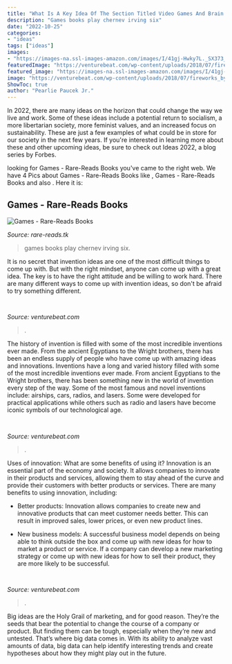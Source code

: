 ```yaml
---
title: "What Is A Key Idea Of The Section Titled Video Games And Brain Changes - Games Books Play Chernev Irving Six"
description: "Games books play chernev irving six"
date: "2022-10-25"
categories:
- "ideas"
tags: ["ideas"]
images:
- "https://images-na.ssl-images-amazon.com/images/I/41gj-Hwky7L._SX373_BO1,204,203,200_.jpg"
featuredImage: "https://venturebeat.com/wp-content/uploads/2018/07/fireworks_by_grucci.png?w=800"
featured_image: "https://images-na.ssl-images-amazon.com/images/I/41gj-Hwky7L._SX373_BO1,204,203,200_.jpg"
image: "https://venturebeat.com/wp-content/uploads/2018/07/fireworks_by_grucci.png?w=800"
ShowToc: true
author: "Pearlie Paucek Jr."
---
```



In 2022, there are many ideas on the horizon that could change the way we live and work. Some of these ideas include a potential return to socialism, a more libertarian society, more feminist values, and an increased focus on sustainability. These are just a few examples of what could be in store for our society in the next few years. If you're interested in learning more about these and other upcoming ideas, be sure to check out Ideas 2022, a blog series by Forbes.

	

		
looking for Games - Rare-Reads Books you've came to the right web. We have 4 Pics about Games - Rare-Reads Books like , Games - Rare-Reads Books and also . Here it is:
		
    
## Games - Rare-Reads Books

<img loading=lazy src="https://images-na.ssl-images-amazon.com/images/I/41gj-Hwky7L._SX373_BO1,204,203,200_.jpg" onerror="this.onerror=null;this.src='https://tse3.mm.bing.net/th?id=OIP.ax8AAUNYaWNG8UCG2jj8qwAAAA&amp;pid=15.1';" alt="Games - Rare-Reads Books">

_Source: rare-reads.tk_

>games books play chernev irving six. 

	

It is no secret that invention ideas are one of the most difficult things to come up with. But with the right mindset, anyone can come up with a great idea. The key is to have the right attitude and be willing to work hard. There are many different ways to come up with invention ideas, so don't be afraid to try something different.

    
## 

<img loading=lazy src="https://venturebeat.com/wp-content/uploads/2018/06/iPad-YouTube-Sharing.jpg?w=800" onerror="this.onerror=null;this.src='https://tse1.mm.bing.net/th?id=OIP.aosGBiSwfQX0AHno56hl5QHaFO&amp;pid=15.1';" alt="">

_Source: venturebeat.com_

>. 

	

The history of invention is filled with some of the most incredible inventions ever made. From the ancient Egyptians to the Wright brothers, there has been an endless supply of people who have come up with amazing ideas and innovations.
Inventions have a long and varied history filled with some of the most incredible inventions ever made. From ancient Egyptians to the Wright brothers, there has been something new in the world of invention every step of the way. Some of the most famous and novel inventions include: airships, cars, radios, and lasers. Some were developed for practical applications while others such as radio and lasers have become iconic symbols of our technological age.

    
## 

<img loading=lazy src="https://venturebeat.com/wp-content/uploads/2018/07/fireworks_by_grucci.png?w=800" onerror="this.onerror=null;this.src='https://tse3.mm.bing.net/th?id=OIP.m5dUZh8xS0QJ_q8ju3DozAHaEM&amp;pid=15.1';" alt="">

_Source: venturebeat.com_

>. 

	

Uses of innovation: What are some benefits of using it?
Innovation is an essential part of the economy and society. It allows companies to innovate in their products and services, allowing them to stay ahead of the curve and provide their customers with better products or services. There are many benefits to using innovation, including: 
- Better products: Innovation allows companies to create new and innovative products that can meet customer needs better. This can result in improved sales, lower prices, or even new product lines.

- New business models: A successful business model depends on being able to think outside the box and come up with new ideas for how to market a product or service. If a company can develop a new marketing strategy or come up with new ideas for how to sell their product, they are more likely to be successful.

    
## 

<img loading=lazy src="https://venturebeat.com/wp-content/uploads/2019/09/PortalTV_Superframe_1.jpg?w=800" onerror="this.onerror=null;this.src='https://tse3.mm.bing.net/th?id=OIP.Bdz4726lThVkMUL9C2deqQHaE0&amp;pid=15.1';" alt="">

_Source: venturebeat.com_

>. 

	

Big ideas are the Holy Grail of marketing, and for good reason. They’re the seeds that bear the potential to change the course of a company or product. But finding them can be tough, especially when they’re new and untested. That’s where big data comes in. With its ability to analyze vast amounts of data, big data can help identify interesting trends and create hypotheses about how they might play out in the future.

